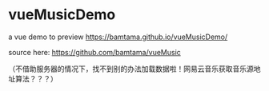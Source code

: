 # vueMusicDemo
a vue demo to preview https://bamtama.github.io/vueMusicDemo/



source here: https://github.com/bamtama/vueMusic

（不借助服务器的情况下，找不到别的办法加载数据啦！网易云音乐获取音乐源地址算法？？？）
